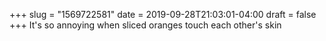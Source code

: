 +++
slug = "1569722581"
date = 2019-09-28T21:03:01-04:00
draft = false
+++
It's so annoying when sliced oranges touch each other's skin